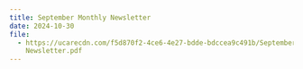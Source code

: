 ```yaml
---
title: September Monthly Newsletter
date: 2024-10-30
file:
  - https://ucarecdn.com/f5d870f2-4ce6-4e27-bdde-bdccea9c491b/September Monthly
    Newsletter.pdf
---
```


